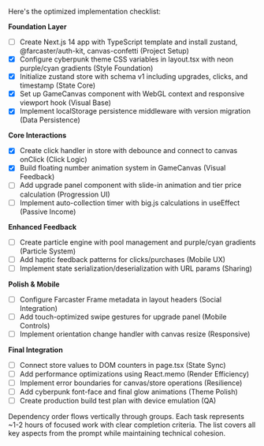 Here's the optimized implementation checklist:

**Foundation Layer**
- [ ] Create Next.js 14 app with TypeScript template and install zustand, @farcaster/auth-kit, canvas-confetti (Project Setup)
- [x] Configure cyberpunk theme CSS variables in layout.tsx with neon purple/cyan gradients (Style Foundation)
- [x] Initialize zustand store with schema v1 including upgrades, clicks, and timestamp (State Core)
- [x] Set up GameCanvas component with WebGL context and responsive viewport hook (Visual Base)
- [x] Implement localStorage persistence middleware with version migration (Data Persistence)

**Core Interactions**
- [x] Create click handler in store with debounce and connect to canvas onClick (Click Logic)
- [x] Build floating number animation system in GameCanvas (Visual Feedback)
- [ ] Add upgrade panel component with slide-in animation and tier price calculation (Progression UI)
- [ ] Implement auto-collection timer with big.js calculations in useEffect (Passive Income)

**Enhanced Feedback**
- [ ] Create particle engine with pool management and purple/cyan gradients (Particle System)
- [ ] Add haptic feedback patterns for clicks/purchases (Mobile UX)
- [ ] Implement state serialization/deserialization with URL params (Sharing)

**Polish & Mobile**
- [ ] Configure Farcaster Frame metadata in layout headers (Social Integration)
- [ ] Add touch-optimized swipe gestures for upgrade panel (Mobile Controls)
- [ ] Implement orientation change handler with canvas resize (Responsive)

**Final Integration**
- [ ] Connect store values to DOM counters in page.tsx (State Sync)
- [ ] Add performance optimizations using React.memo (Render Efficiency)
- [ ] Implement error boundaries for canvas/store operations (Resilience)
- [ ] Add cyberpunk font-face and final glow animations (Theme Polish)
- [ ] Create production build test plan with device emulation (QA)

Dependency order flows vertically through groups. Each task represents ~1-2 hours of focused work with clear completion criteria. The list covers all key aspects from the prompt while maintaining technical cohesion.
